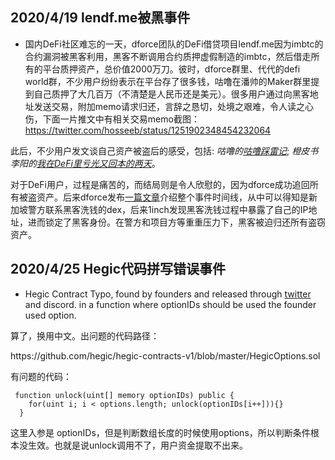 ## 2020/4/19 lendf.me被黑事件
- 国内DeFi社区难忘的一天，dforce团队的DeFi借贷项目lendf.me因为imbtc的合约漏洞被黑客利用，黑客不断调用合约质押虚假制造的imbtc，然后借走所有的平台质押资产，总价值2000万刀。彼时，dforce群里、代代的defi world群，不少用户纷纷表示在平台存了很多钱，咕噜在潘帅的Maker群里提到自己质押了大几百万（不清楚是人民币还是美元）。很多用户通过向黑客地址发送交易，附加memo请求归还，言辞之恳切，处境之艰难，令人读之心伤，下面一片推文中有相关交易memo截图：
https://twitter.com/hosseeb/status/1251902348454232064

此后，不少用户发文谈自己资产被盗后的感受，包括:
*咕噜的[咕噜踩雷记](https://bihu.com/article/1923112424)*;
*橙皮书李阳的[我在DeFi里亏光又回本的两天](https://mp.weixin.qq.com/s/Wx0CyoTh5OXdOSuSn5zImg)*。

对于DeFi用户，过程是痛苦的，而结局则是令人欣慰的，因为dforce成功追回所有被盗资产。后来dforce发布[一篇文章](https://mp.weixin.qq.com/s/OhaXz_Kigz8IgtnXiFEnbg)介绍整个事件时间线，从中可以得知是新加坡警方联系黑客洗钱的dex，后来1inch发现黑客洗钱过程中暴露了自己的IP地址，进而锁定了黑客身份。在警方和项目方等重重压力下，黑客被迫归还所有盗窃资产。

## 2020/4/25 Hegic代码拼写错误事件
- Hegic Contract Typo, found by founders and released through [twitter](https://twitter.com/HegicOptions/status/1253937477582229505) and discord.
in a function where optionIDs should be used the founder used option.
<p> 算了，换用中文。出问题的代码路径：</p>
https://github.com/hegic/hegic-contracts-v1/blob/master/HegicOptions.sol
<p> 有问题的代码：</p>

```
 function unlock(uint[] memory optionIDs) public {
    for(uint i; i < options.length; unlock(optionIDs[i++])){}
  }
 ``` 
 这里入参是 optionIDs，但是判断数组长度的时候使用options，所以判断条件根本没生效。也就是说unlock调用不了，用户资金提取不出来。
